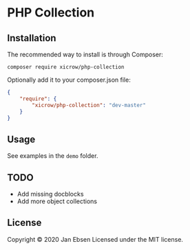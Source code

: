 # PHP Collection

## Installation
The recommended way to install is through Composer:
```shell script
composer require xicrow/php-collection
```

Optionally add it to your composer.json file:
```json
{
    "require": {
        "xicrow/php-collection": "dev-master"
    }
}
```

## Usage
See examples in the `demo` folder.

## TODO
- Add missing docblocks
- Add more object collections

## License
Copyright &copy; 2020 Jan Ebsen
Licensed under the MIT license.
